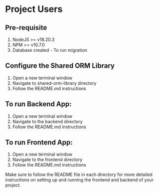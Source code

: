 # Project Users

## Pre-requisite
1. NodeJS >= v18.20.3
2. NPM >= v10.7.0
3. Database created - To run migration

## Configure the Shared ORM Library
1. Open a new terminal window
2. Navigate to shared-orm-library directory
3. Follow the README.md instructions

## To run Backend App:

1. Open a new terminal window
2. Navigate to the backend directory
3. Follow the README.md instructions

## To run Frontend App:

1. Open a new terminal window
2. Navigate to the frontend directory
3. Follow the README.md instructions


Make sure to follow the README file in each directory for more detailed instructions on setting up and running the frontend and backend of your project.